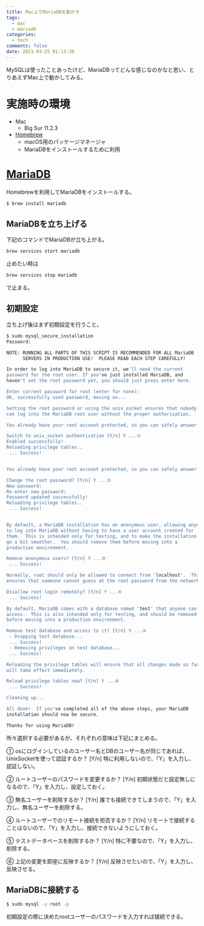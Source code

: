 ```yaml
---
title: Mac上でMariaDBを動かす
tags:
  - mac
  - mariadb
categories:
  - tech
comments: false
date: 2021-03-25 01:13:30
---
```



MySQLは使ったことあったけど、MariaDBってどんな感じなのかなと思い、とりあえずMac上で動かしてみる。

# 実施時の環境
- Mac
  -  Big Sur 11.2.3
- [Homebrew](https://brew.sh/index_ja)
  -  macOS用のパッケージマネージャ
  -  MariaDBをインストールするために利用

# [MariaDB](https://mariadb.org/)
Homebrewを利用してMariaDBをインストールする。

```zsh
$ brew install mariadb
```

## MariaDBを立ち上げる
下記のコマンドでMariaDBが立ち上がる。

```zsh
brew services start mariadb
```

止めたい時は

```zsh
brew services stop mariadb
```

で止まる。

## 初期設定
立ち上げ後はまず初期設定を行うこと。

```zsh
$ sudo mysql_secure_installation
Password:

NOTE: RUNNING ALL PARTS OF THIS SCRIPT IS RECOMMENDED FOR ALL MariaDB
      SERVERS IN PRODUCTION USE!  PLEASE READ EACH STEP CAREFULLY!

In order to log into MariaDB to secure it, we'll need the current
password for the root user. If you've just installed MariaDB, and
haven't set the root password yet, you should just press enter here.

Enter current password for root (enter for none):
OK, successfully used password, moving on...

Setting the root password or using the unix_socket ensures that nobody
can log into the MariaDB root user without the proper authorisation.

You already have your root account protected, so you can safely answer 'n'.

Switch to unix_socket authentication [Y/n] Y ...①
Enabled successfully!
Reloading privilege tables..
 ... Success!


You already have your root account protected, so you can safely answer 'n'.

Change the root password? [Y/n] Y ...②
New password:
Re-enter new password:
Password updated successfully!
Reloading privilege tables..
 ... Success!


By default, a MariaDB installation has an anonymous user, allowing anyone
to log into MariaDB without having to have a user account created for
them.  This is intended only for testing, and to make the installation
go a bit smoother.  You should remove them before moving into a
production environment.

Remove anonymous users? [Y/n] Y ...③
 ... Success!

Normally, root should only be allowed to connect from 'localhost'.  This
ensures that someone cannot guess at the root password from the network.

Disallow root login remotely? [Y/n] Y ...④
 ... Success!

By default, MariaDB comes with a database named 'test' that anyone can
access.  This is also intended only for testing, and should be removed
before moving into a production environment.

Remove test database and access to it? [Y/n] Y ...⑤
 - Dropping test database...
 ... Success!
 - Removing privileges on test database...
 ... Success!

Reloading the privilege tables will ensure that all changes made so far
will take effect immediately.

Reload privilege tables now? [Y/n] Y ...⑥
 ... Success!

Cleaning up...

All done!  If you've completed all of the above steps, your MariaDB
installation should now be secure.

Thanks for using MariaDB!
```

所々選択する必要があるが、それぞれの意味は下記にまとめる。

① osにログインしているのユーザー名とDBのユーザー名が同じであれば、UnixSocketを使って認証するか？ [Y/n]
特に利用しないので、「Y」を入力し、認証しない。

② ルートユーザーのパスワードを変更するか？ [Y/n]
初期状態だと設定無しになるので、「Y」を入力し、設定しておく。

③ 無名ユーザーを削除するか？ [Y/n]
誰でも接続できてしまうので、「Y」を入力し、無名ユーザーを削除する。

④ ルートユーザーでのリモート接続を拒否するか？ [Y/n]
リモートで接続することはないので、「Y」を入力し、接続できないようにしておく。

⑤ テストデータベースを削除するか？ [Y/n]
特に不要なので、「Y」を入力し、削除する。

⑥ 上記の変更を即座に反映するか？ [Y/n]
反映させたいので、「Y」を入力し、反映させる。

## MariaDBに接続する

```zsh
$ sudo mysql -u root -p
```

初期設定の際に決めたrootユーザーのパスワードを入力すれば接続できる。

